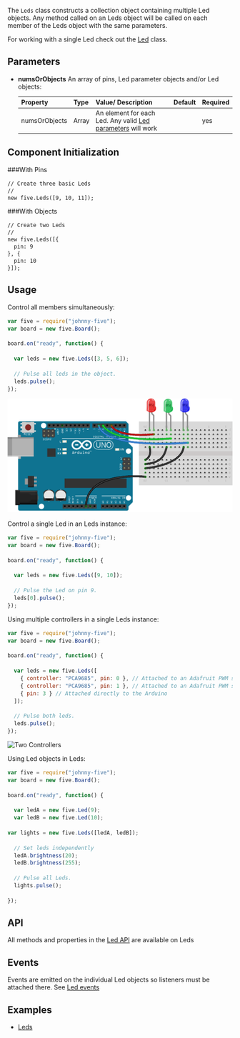 The `Leds` class constructs a collection object containing multiple Led objects. Any method called on an Leds object will be called on each member of the Leds object with the same parameters.

For working with a single Led check out the [Led](led) class.

## Parameters

- **numsOrObjects** An array of pins, Led parameter objects and/or Led objects:
  <span class="abbreviate-table">
  
  | Property | Type           | Value/ Description                     | Default | Required |
  |----------|----------------|-----------------------|---------------------------------|----------|
  | numsOrObjects       | Array | An element for each Led. Any valid [Led parameters](https://github.com/rwaldron/johnny-five/wiki/Led#parameters) will work  |  | yes       |
  </span>

## Component Initialization

###With Pins
````
// Create three basic Leds
//
new five.Leds([9, 10, 11]);
````

###With Objects
````
// Create two Leds
//
new five.Leds([{
  pin: 9
}, {
  pin: 10
}]);
````


## Usage

Control all members simultaneously:
```js
var five = require("johnny-five");
var board = new five.Board();

board.on("ready", function() {

  var leds = new five.Leds([3, 5, 6]);

  // Pulse all leds in the object.
  leds.pulse();
});
```

![leds](https://github.com/rwaldron/johnny-five/raw/master/docs/breadboard/led-array.png)

Control a single Led in an Leds instance:
```js
var five = require("johnny-five");
var board = new five.Board();

board.on("ready", function() {

  var leds = new five.Leds([9, 10]);

  // Pulse the Led on pin 9.
  leds[0].pulse();
});
```

Using multiple controllers in a single Leds instance:
```js
var five = require("johnny-five");
var board = new five.Board();

board.on("ready", function() {

  var leds = new five.Leds([
    { controller: "PCA9685", pin: 0 }, // Attached to an Adafruit PWM shield
    { controller: "PCA9685", pin: 1 }, // Attached to an Adafruit PWM shield
    { pin: 3 } // Attached directly to the Arduino
  ]);

  // Pulse both leds.
  leds.pulse();
});
```

![Two Controllers](https://github.com/rwaldron/johnny-five/raw/master/docs/breadboard/led-array-2-controllers.png)

Using Led objects in Leds:
```js
var five = require("johnny-five");
var board = new five.Board();

board.on("ready", function() {

  var ledA = new five.Led(9);
  var ledB = new five.Led(10);

var lights = new five.Leds([ledA, ledB]);

  // Set leds independently
  ledA.brightness(20);
  ledB.brightness(255);

  // Pulse all Leds.
  lights.pulse();

});
```

## API

All methods and properties in the [Led API](https://github.com/rwaldron/johnny-five/wiki/Led#api) are available on Leds

## Events

Events are emitted on the individual Led objects so listeners must be attached there. See [Led events](https://github.com/rwaldron/johnny-five/wiki/Led#events)

<!--remove-start-->

## Examples

- [Leds](http://johnny-five.io/examples/led-array)

<!--remove-end-->